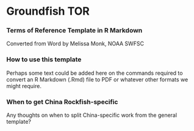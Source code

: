 # Groundfish TOR #

### Terms of Reference Template in R Markdown

Converted from Word by Melissa Monk, NOAA SWFSC

### How to use this template

Perhaps some text could be added here on the commands required to convert an R Markdown (.Rmd) file to PDF or whatever other formats we might require.

### When to get China Rockfish-specific

Any thoughts on when to split China-specific work from the general template?
